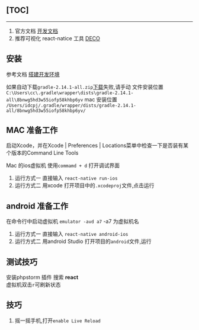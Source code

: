 ## [TOC]

---

 1. 官方文档
[开发文档](http://reactnative.cn/docs/0.50/getting-started.html#content)
2. 推荐可视化 react-natice 工具 [DECO](https://www.decoide.org/)
## 安装

参考文档 [搭建开发环境](http://reactnative.cn/docs/0.50/getting-started.html#content)

如果自动下载`gradle-2.14.1-all.zip`[下载](http://services.gradle.org/distributions/gradle-2.14.1-all.zip)失败,请手动
文件安装位置
`C:\Users\cc\.gradle\wrapper\dists\gradle-2.14.1-all\8bnwg5hd3w55iofp58khbp6yv`
mac 安装位置
`/Users/idcpj/.gradle/wrapper/dists/gradle-2.14.1-all/8bnwg5hd3w55iofp58khbp6yv/`

## MAC 准备工作

启动Xcode，并在Xcode | Preferences | Locations菜单中检查一下是否装有某个版本的Command Line Tools

Mac 的ios虚拟机 使用`commamd + d` 打开调试界面
1. 运行方式一
	直接输入 `react-native run-ios`
2. 运行方式二
	用xcode 打开项目中的`.xcodeproj`文件,点击运行

## android 准备工作

在命令行中启动虚拟机
`emulator -avd a7`  -a7 为虚拟机名
1. 运行方式一
	直接输入 `react-native android-ios`
2. 运行方式二
	用android Studio 打开项目的`android`文件,运行


## 测试技巧

安装phpstorm 插件  搜索 **react**  
虚拟机双击`r`可刷新状态

## 技巧
1. 摇一摇手机,打开`enable Live Reload`
